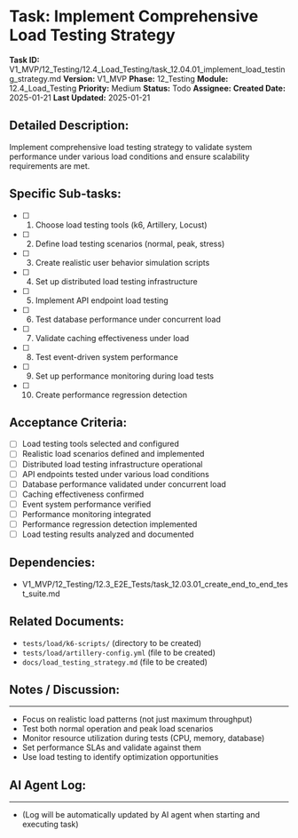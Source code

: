 # Task: Implement Comprehensive Load Testing Strategy

**Task ID:** V1_MVP/12_Testing/12.4_Load_Testing/task_12.04.01_implement_load_testing_strategy.md
**Version:** V1_MVP
**Phase:** 12_Testing
**Module:** 12.4_Load_Testing
**Priority:** Medium
**Status:** Todo
**Assignee:**
**Created Date:** 2025-01-21
**Last Updated:** 2025-01-21

## Detailed Description:
Implement comprehensive load testing strategy to validate system performance under various load conditions and ensure scalability requirements are met.

## Specific Sub-tasks:
- [ ] 1. Choose load testing tools (k6, Artillery, Locust)
- [ ] 2. Define load testing scenarios (normal, peak, stress)
- [ ] 3. Create realistic user behavior simulation scripts
- [ ] 4. Set up distributed load testing infrastructure
- [ ] 5. Implement API endpoint load testing
- [ ] 6. Test database performance under concurrent load
- [ ] 7. Validate caching effectiveness under load
- [ ] 8. Test event-driven system performance
- [ ] 9. Set up performance monitoring during load tests
- [ ] 10. Create performance regression detection

## Acceptance Criteria:
- [ ] Load testing tools selected and configured
- [ ] Realistic load scenarios defined and implemented
- [ ] Distributed load testing infrastructure operational
- [ ] API endpoints tested under various load conditions
- [ ] Database performance validated under concurrent load
- [ ] Caching effectiveness confirmed
- [ ] Event system performance verified
- [ ] Performance monitoring integrated
- [ ] Performance regression detection implemented
- [ ] Load testing results analyzed and documented

## Dependencies:
- V1_MVP/12_Testing/12.3_E2E_Tests/task_12.03.01_create_end_to_end_test_suite.md

## Related Documents:
- `tests/load/k6-scripts/` (directory to be created)
- `tests/load/artillery-config.yml` (file to be created)
- `docs/load_testing_strategy.md` (file to be created)

## Notes / Discussion:
---
* Focus on realistic load patterns (not just maximum throughput)
* Test both normal operation and peak load scenarios
* Monitor resource utilization during tests (CPU, memory, database)
* Set performance SLAs and validate against them
* Use load testing to identify optimization opportunities

## AI Agent Log:
---
* (Log will be automatically updated by AI agent when starting and executing task)
